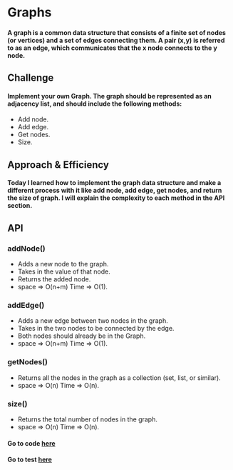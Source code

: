 # Graphs

#### A graph is a common data structure that consists of a finite set of nodes (or vertices) and a set of edges connecting them. A pair (x,y) is referred to as an edge, which communicates that the x node connects to the y node.


## Challenge
#### Implement your own Graph. The graph should be represented as an adjacency list, and should include the following methods:
- Add node.
- Add edge.
- Get nodes.
- Size.


## Approach & Efficiency
#### Today I learned how to implement the graph data structure and make a different process with it like add node, add edge, get nodes, and return the size of graph. I will explain the complexity to each method in the API section.

## API
### addNode() 

- Adds a new node to the graph.
- Takes in the value of that node.
- Returns the added node.
- space => O(n+m) Time => O(1).

 
### addEdge() 

- Adds a new edge between two nodes in the graph.
- Takes in the two nodes to be connected by the edge.
- Both nodes should already be in the Graph.
- space => O(n+m) Time => O(1).


### getNodes() 

- Returns all the nodes in the graph as a collection (set, list, or similar).
- space => O(n) Time => O(n).



### size() 

- Returns the total number of nodes in the graph.
- space => O(n) Time => O(n).


#### Go to code [here](../../app/src/main/java/CodeChallenges/Challenge35_36_37_38)
#### Go to test [here](../../app/src/test/java/CodeChallenges/Challenge35_36_37_38/AppTest.java)